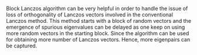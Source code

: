 Block Lanczos algorithm can be very helpful in order to handle the issue of loss of
orthogonality of Lanczos vectors involved in the conventional Lanczos method. This method
starts with a block of random vectors and the emergence of spurious
eigenvalues can be delayed as one keep on using more random vectors in the starting block.
Since the algorithm can be used for obtaining more number of Lanczos vectors. Hence, more
eigenpairs can be captured.
